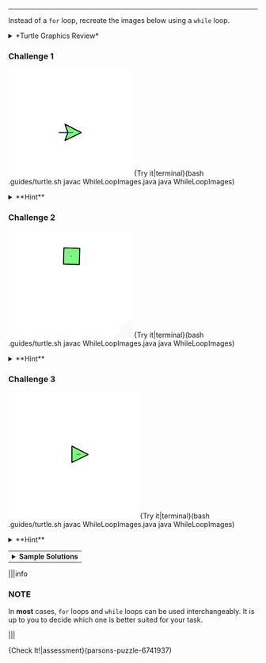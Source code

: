 ---

Instead of a `for` loop, recreate the images below using a `while` loop.

<details><summary>*Turtle Graphics Review*</summary><ul><li>`tina.forward(n)` - Where `n` represents the number of pixels.</li><li>`tina.backward(n)` - Where `n` represents the number of pixels.</li><li>`tina.right(d)` - Where `d` represents the number of degrees.</li><li>`tina.left(d)` - Where `d` represents the number of degrees.</li><li>`tina.penColor("COLOR")` - Where `COLOR` represents the track or line color you want tina to leave behind.</li><li>`tina.shape("SHAPE")` - Where `SHAPE` represents the shape tina takes.</li><li>`tina.speed(s)` - Where `s` represents how many milliseconds tina takes to perform an action.</li></ul></details>

### Challenge 1
![.guides/img/TurtleChallenge1](.guides/img/TurtleChallenge1.gif)
{Try it|terminal}(bash .guides/turtle.sh javac WhileLoopImages.java java WhileLoopImages)

<details><summary>**Hint**</summary>The pattern is still the same: <ol><li>Go forward (creating a long line).</li><li>Make a right turn.</li><li>Go forward (creating a small line).</li><li>Make a right turn.</li><li>Go forward (creating another small line).</li><li>Make a right turn.</li><li>Go forward (creating a final small line).</li><li>Repeat steps #1 through #7 three more times for a total of **four** iterations.</li></ol>However, a `while` loop usually contains only a boolean expression(s) in its header. Thus, you must initialize a **counting variable** *before* the start of the `while` loop. Also, that counting variable should be **incremented** *inside* the body of the loop. The pattern you are trying to iterate is still the same: <img src=".guides/img/TurtleChallenge1Pattern.png"/></details>

### Challenge 2
![.guides/img/TurtleChallenge2](.guides/img/TurtleChallenge2.gif)
{Try it|terminal}(bash .guides/turtle.sh javac WhileLoopImages.java java WhileLoopImages)

<details><summary>**Hint**</summary>Since a circle has 360 degrees, you will need a loop that repeats 360 times. Be careful about how far the turtle moves forward and turns. The circle can get very big, very quickly.</details>

### Challenge 3
![.guides/img/TurtleChallenge3](.guides/img/TurtleChallenge3.gif)
{Try it|terminal}(bash .guides/turtle.sh javac WhileLoopImages.java java WhileLoopImages)

<details><summary>**Hint**</summary>The pattern here is to move forward and make a right turn. <img src=".guides/img/TurtleChallenge3Pattern.png"/> 
The trick lies within the fact that the distance the turtle moves has to get larger as the loop advances. Think of some operators that you can use to make the loop iterator variable get bigger during each iteration.</details>

<table><tbody ><tr><td><details><summary>
	<b>Sample Solutions</b>
</summary><br>
Here are some sample solutions using <code>while</code> loops:
  
```c++
  tina.penColor("blue");
  tina.shape("arrow");
  tina.speed(200);
  
  int i = 0;
  while (i < 4) {
    tina.forward(75);
    tina.right(90);
    tina.forward(25);
    tina.right(90);
    tina.forward(25);
    tina.right(90);
    tina.forward(25);
    i++;
  }
```

```c++
  tina.penColor("red");
  tina.shape("square");
  tina.speed(10);
  
  int i = 0;
  while (i < 360) {
    tina.forward(1);
    tina.right(1);
    i++;
  }
```
  
```c++
  tina.penColor("green");
  tina.shape("triangle");
  tina.speed(100);
  
  int i = 10;
  while (i <= 200) {
    tina.forward(i);
    tina.right(90);
    i+=10;
  }
```

</details></td></tr></tbody>
</table>

|||info
### NOTE
In **most** cases, `for` loops and `while` loops can be used interchangeably. It is up to you to decide which one is better suited for your task.

|||

{Check It!|assessment}(parsons-puzzle-6741937)
